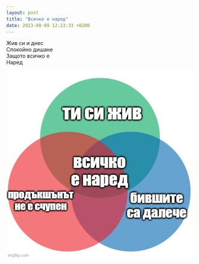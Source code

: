 ```yaml
---
layout: post
title: "Всичко е наред"
date: 2023-08-09 12:23:33 +0200
---
```

Жив си и днес<br />
Спокойно дишане<br />
Защото всичко е<br />
Наред<br />

![Всичко е наред](/assets/images/everything-is-fine.jfif)